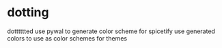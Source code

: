 # dotting
dotttttted
use pywal to generate color scheme 
for spicetify use generated colors to use as color schemes for themes

